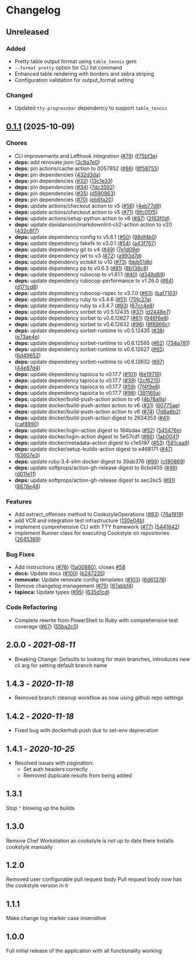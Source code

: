 # Changelog

## Unreleased

### Added

- Pretty table output format using `table_tennis` gem
- `--format pretty` option for CLI list command
- Enhanced table rendering with borders and zebra striping
- Configuration validation for output_format setting

### Changed

- Updated `tty-progressbar` dependency to support `table_tennis`

## [0.1.1](https://github.com/damacus/github-cookstyle-runner/compare/github-cookstyle-runner-v0.1.0...github-cookstyle-runner/v0.1.1) (2025-10-09)


### Chores

* CLI improvements and Lefthook integration ([#79](https://github.com/damacus/github-cookstyle-runner/issues/79)) ([f75bf3e](https://github.com/damacus/github-cookstyle-runner/commit/f75bf3edc674701a3c1d909d7b44d84d003c785a))
* **deps:** add renovate.json ([3c9a7e0](https://github.com/damacus/github-cookstyle-runner/commit/3c9a7e03b999ac0489fba626542d7331e39d2e5c))
* **deps:** pin actions/cache action to 0057852 ([#86](https://github.com/damacus/github-cookstyle-runner/issues/86)) ([8f58755](https://github.com/damacus/github-cookstyle-runner/commit/8f5875552c28f6ee5a0cfc1b5436ab805db2e743))
* **deps:** pin dependencies ([432d3da](https://github.com/damacus/github-cookstyle-runner/commit/432d3da23d6c8efc5ed4707d10e59e24a60bf894))
* **deps:** pin dependencies ([#32](https://github.com/damacus/github-cookstyle-runner/issues/32)) ([13c1e33](https://github.com/damacus/github-cookstyle-runner/commit/13c1e336018a06808dbefc94a31257166e8cc7fb))
* **deps:** pin dependencies ([#34](https://github.com/damacus/github-cookstyle-runner/issues/34)) ([7dc3592](https://github.com/damacus/github-cookstyle-runner/commit/7dc359238cf203addb745e9136d1bf00e19cc16d))
* **deps:** pin dependencies ([#35](https://github.com/damacus/github-cookstyle-runner/issues/35)) ([d590963](https://github.com/damacus/github-cookstyle-runner/commit/d590963c9341bc17854ac0a43cb8e613050c2bba))
* **deps:** pin dependencies ([#70](https://github.com/damacus/github-cookstyle-runner/issues/70)) ([eb6fa20](https://github.com/damacus/github-cookstyle-runner/commit/eb6fa2068f4b3e28ea8771f78af816f0175be9f1))
* **deps:** update actions/checkout action to v5 ([#56](https://github.com/damacus/github-cookstyle-runner/issues/56)) ([4eb77d9](https://github.com/damacus/github-cookstyle-runner/commit/4eb77d90fda9d91925e785a80857ac91faaa33b7))
* **deps:** update actions/checkout action to v5 ([#71](https://github.com/damacus/github-cookstyle-runner/issues/71)) ([9fc05f5](https://github.com/damacus/github-cookstyle-runner/commit/9fc05f5bd060e4af14946673072f8e1a36f5bc9e))
* **deps:** update actions/setup-python action to v6 ([#87](https://github.com/damacus/github-cookstyle-runner/issues/87)) ([2f63f0d](https://github.com/damacus/github-cookstyle-runner/commit/2f63f0d0afe6131ee356371ee7f2e9996f8b609a))
* **deps:** update davidanson/markdownlint-cli2-action action to v20 ([432c6f7](https://github.com/damacus/github-cookstyle-runner/commit/432c6f709e46381b51b3ab38751a3646ccfc5b2c))
* **deps:** update dependency config to v5.6.1 ([#50](https://github.com/damacus/github-cookstyle-runner/issues/50)) ([98df4b0](https://github.com/damacus/github-cookstyle-runner/commit/98df4b06b2e2d810edcd59075ec763c6082db7b9))
* **deps:** update dependency fakefs to v3.0.1 ([#54](https://github.com/damacus/github-cookstyle-runner/issues/54)) ([a43f767](https://github.com/damacus/github-cookstyle-runner/commit/a43f7675e669c6d93941ca0c4a78712cdaadcf78))
* **deps:** update dependency git to v4 ([#49](https://github.com/damacus/github-cookstyle-runner/issues/49)) ([7e1d09e](https://github.com/damacus/github-cookstyle-runner/commit/7e1d09e14cc65586200e2e566652dd08e5de2290))
* **deps:** update dependency jwt to v3 ([#72](https://github.com/damacus/github-cookstyle-runner/issues/72)) ([a993d7d](https://github.com/damacus/github-cookstyle-runner/commit/a993d7df91e04b7dffad4a6cf9cc50f63331ca47))
* **deps:** update dependency octokit to v10 ([#73](https://github.com/damacus/github-cookstyle-runner/issues/73)) ([bbb51db](https://github.com/damacus/github-cookstyle-runner/commit/bbb51dbebc64dc8d5b4397f03bfaa368b06686f9))
* **deps:** update dependency pp to v0.6.3 ([#81](https://github.com/damacus/github-cookstyle-runner/issues/81)) ([8b138c8](https://github.com/damacus/github-cookstyle-runner/commit/8b138c85c39c104be4ed255551d6c7a27e786a9d))
* **deps:** update dependency rubocop to v1.81.1 ([#40](https://github.com/damacus/github-cookstyle-runner/issues/40)) ([d349d89](https://github.com/damacus/github-cookstyle-runner/commit/d349d89574f0e85f971505bab8649df9e5d783e6))
* **deps:** update dependency rubocop-performance to v1.26.0 ([#64](https://github.com/damacus/github-cookstyle-runner/issues/64)) ([d171cd8](https://github.com/damacus/github-cookstyle-runner/commit/d171cd837071f504c50cfd37bc25f7c10d975e48))
* **deps:** update dependency rubocop-rspec to v3.7.0 ([#63](https://github.com/damacus/github-cookstyle-runner/issues/63)) ([baf7103](https://github.com/damacus/github-cookstyle-runner/commit/baf71038d54adebd390e9d38acafbf72d625f65d))
* **deps:** update dependency ruby to v3.4.6 ([#51](https://github.com/damacus/github-cookstyle-runner/issues/51)) ([75fc27a](https://github.com/damacus/github-cookstyle-runner/commit/75fc27a2fd823e3800429f603dafc741744f1de1))
* **deps:** update dependency ruby to v3.4.7 ([#93](https://github.com/damacus/github-cookstyle-runner/issues/93)) ([67cc4e8](https://github.com/damacus/github-cookstyle-runner/commit/67cc4e8d79f0e6333cc0a04fd07a90dc4e9e0689))
* **deps:** update dependency sorbet to v0.5.12435 ([#37](https://github.com/damacus/github-cookstyle-runner/issues/37)) ([d2448e7](https://github.com/damacus/github-cookstyle-runner/commit/d2448e7c982894ce0c38c0a1b24146cef3c7da3a))
* **deps:** update dependency sorbet to v0.6.12627 ([#61](https://github.com/damacus/github-cookstyle-runner/issues/61)) ([946f6e8](https://github.com/damacus/github-cookstyle-runner/commit/946f6e876542eda0f796f0de59d6a9cd3a3e9331))
* **deps:** update dependency sorbet to v0.6.12632 ([#96](https://github.com/damacus/github-cookstyle-runner/issues/96)) ([9f8966c](https://github.com/damacus/github-cookstyle-runner/commit/9f8966c4b69259d5f1bbea84e01d8a1094eaa735))
* **deps:** update dependency sorbet-runtime to v0.5.12435 ([#38](https://github.com/damacus/github-cookstyle-runner/issues/38)) ([e73ae4e](https://github.com/damacus/github-cookstyle-runner/commit/e73ae4e458474c6f74f95288485c77a3b23693d7))
* **deps:** update dependency sorbet-runtime to v0.6.12565 ([#62](https://github.com/damacus/github-cookstyle-runner/issues/62)) ([734a781](https://github.com/damacus/github-cookstyle-runner/commit/734a781303551a6a3430415628ec183f00f254a3))
* **deps:** update dependency sorbet-runtime to v0.6.12627 ([#65](https://github.com/damacus/github-cookstyle-runner/issues/65)) ([6d49652](https://github.com/damacus/github-cookstyle-runner/commit/6d49652ac62121dcfeebd93a4bbd5f17cf393861))
* **deps:** update dependency sorbet-runtime to v0.6.12632 ([#97](https://github.com/damacus/github-cookstyle-runner/issues/97)) ([44e87d4](https://github.com/damacus/github-cookstyle-runner/commit/44e87d48ec3df53f337c6f026fe287d2c9e3c9b3))
* **deps:** update dependency tapioca to v0.17.7 ([#101](https://github.com/damacus/github-cookstyle-runner/issues/101)) ([6e19719](https://github.com/damacus/github-cookstyle-runner/commit/6e19719c9e61a4855d63d234a885a4734b6444d0))
* **deps:** update dependency tapioca to v0.17.7 ([#39](https://github.com/damacus/github-cookstyle-runner/issues/39)) ([2cf6215](https://github.com/damacus/github-cookstyle-runner/commit/2cf6215c9604a025d40571346f2cd54fc3ae99b3))
* **deps:** update dependency tapioca to v0.17.7 ([#59](https://github.com/damacus/github-cookstyle-runner/issues/59)) ([7f4f9e8](https://github.com/damacus/github-cookstyle-runner/commit/7f4f9e8a3898d66a7cbdf7120e796161d4e1500e))
* **deps:** update dependency tapioca to v0.17.7 ([#98](https://github.com/damacus/github-cookstyle-runner/issues/98)) ([381165a](https://github.com/damacus/github-cookstyle-runner/commit/381165a173abc4257e1e000dfee88bf1bfdd6428))
* **deps:** update docker/build-push-action action to v6 ([4b78a9a](https://github.com/damacus/github-cookstyle-runner/commit/4b78a9af1f69e7f2550f6ba946139414114b6e0f))
* **deps:** update docker/build-push-action action to v6 ([#31](https://github.com/damacus/github-cookstyle-runner/issues/31)) ([60775ae](https://github.com/damacus/github-cookstyle-runner/commit/60775aedda7a513d95388134526213235f5b976c))
* **deps:** update docker/build-push-action action to v6 ([#74](https://github.com/damacus/github-cookstyle-runner/issues/74)) ([7d8a8b2](https://github.com/damacus/github-cookstyle-runner/commit/7d8a8b2af2c4a2e356d1303508eb1f1eb5ca2627))
* **deps:** update docker/build-push-action digest to 2634353 ([#41](https://github.com/damacus/github-cookstyle-runner/issues/41)) ([caf8990](https://github.com/damacus/github-cookstyle-runner/commit/caf899008a520551b3fa97c561248c3fd68bd5af))
* **deps:** update docker/login-action digest to 184bdaa ([#52](https://github.com/damacus/github-cookstyle-runner/issues/52)) ([545476e](https://github.com/damacus/github-cookstyle-runner/commit/545476e253d8ac4f39a29438ad82cd01e9beab92))
* **deps:** update docker/login-action digest to 5e57cd1 ([#66](https://github.com/damacus/github-cookstyle-runner/issues/66)) ([1ab0041](https://github.com/damacus/github-cookstyle-runner/commit/1ab0041e261ed3a924f2fdd4d98c0f5f3eabcc11))
* **deps:** update docker/metadata-action digest to c1e5197 ([#53](https://github.com/damacus/github-cookstyle-runner/issues/53)) ([581caa9](https://github.com/damacus/github-cookstyle-runner/commit/581caa9fd0614c3d667d165f5b7f26b9e4d1c4d7))
* **deps:** update docker/setup-buildx-action digest to e468171 ([#47](https://github.com/damacus/github-cookstyle-runner/issues/47)) ([63607e3](https://github.com/damacus/github-cookstyle-runner/commit/63607e345c91169db069f4d9aaa29a83eec8abd1))
* **deps:** update ruby:3.4-slim docker digest to 39ab376 ([#99](https://github.com/damacus/github-cookstyle-runner/issues/99)) ([cf80869](https://github.com/damacus/github-cookstyle-runner/commit/cf80869712c8f301dd02fd73b401e0270e7a0cd8))
* **deps:** update softprops/action-gh-release digest to 6cbd405 ([#46](https://github.com/damacus/github-cookstyle-runner/issues/46)) ([d011e11](https://github.com/damacus/github-cookstyle-runner/commit/d011e11aeff8ab351956d109089cb818f65371dd))
* **deps:** update softprops/action-gh-release digest to aec2ec5 ([#91](https://github.com/damacus/github-cookstyle-runner/issues/91)) ([8878e48](https://github.com/damacus/github-cookstyle-runner/commit/8878e48e7d2a65e5c430ca06a3811d321090b0d8))


### Features

* Add extract_offenses method to CookstyleOperations ([#83](https://github.com/damacus/github-cookstyle-runner/issues/83)) ([76a1919](https://github.com/damacus/github-cookstyle-runner/commit/76a191933675b3536496cd01a4e0a6439b377488))
* add VCR and integration test infrastructure ([130e04b](https://github.com/damacus/github-cookstyle-runner/commit/130e04be650ee83191811a4b36fc46325031bf0a))
* implement comprehensive CLI with TTY framework ([#77](https://github.com/damacus/github-cookstyle-runner/issues/77)) ([5441642](https://github.com/damacus/github-cookstyle-runner/commit/5441642e898b412eb7e87b77a111715975d18cd8))
* implement Runner class for executing Cookstyle on repositories ([2645369](https://github.com/damacus/github-cookstyle-runner/commit/2645369f70853d0d5b2fb9c379767cd48f5e4b03))


### Bug Fixes

* Add instructions ([#76](https://github.com/damacus/github-cookstyle-runner/issues/76)) ([5a00880](https://github.com/damacus/github-cookstyle-runner/commit/5a00880644a3268f894152e439877a35218e4d68)), closes [#58](https://github.com/damacus/github-cookstyle-runner/issues/58)
* **docs:** Update docs ([#100](https://github.com/damacus/github-cookstyle-runner/issues/100)) ([b247235](https://github.com/damacus/github-cookstyle-runner/commit/b247235519a04908b77affdfcdb8d4c2ea19c325))
* **removate:** Update renovate config templates ([#103](https://github.com/damacus/github-cookstyle-runner/issues/103)) ([6d61376](https://github.com/damacus/github-cookstyle-runner/commit/6d61376789a7622dc39305206cf0e433d0239366))
* Remove changelog management ([#75](https://github.com/damacus/github-cookstyle-runner/issues/75)) ([97abbf4](https://github.com/damacus/github-cookstyle-runner/commit/97abbf4150d542eef99084243272ea95d8f4897d))
* **tapioca:** Update types ([#95](https://github.com/damacus/github-cookstyle-runner/issues/95)) ([635d1cd](https://github.com/damacus/github-cookstyle-runner/commit/635d1cddbeef62c27563db83521c25bbff599c3b))


### Code Refactoring

* Complete rewrite from PowerShell to Ruby with comprehensive test coverage ([#67](https://github.com/damacus/github-cookstyle-runner/issues/67)) ([55ba2c0](https://github.com/damacus/github-cookstyle-runner/commit/55ba2c00e74274a25ca0012bb52e033e5a30e31e))

## 2.0.0 - *2021-08-11*

- Breaking Change: Defaults to looking for main branches, introduces new cli arg for setting default branch name

## 1.4.3 - *2020-11-18*

- Removed branch cleanup workflow as now using github repo settings

## 1.4.2 - *2020-11-18*

- Fixed bug with dockerhub push due to set-env deprecation

## 1.4.1 - *2020-10-25*

- Resolved issues with pagination:
  - Set auth headers correctly
  - Removed duplicate results from being added

## 1.3.1

Stop `"` blowing up the builds

## 1.3.0

Remove Chef Workstation as cookstyle is not up to date there
Installs cookstyle manually

## 1.2.0

Removed user configurable pull request body
Pull request body now has the cookstyle version in it

## 1.1.1

Make change log marker case insensitive

## 1.0.0

Full initial release of the application with all functionality working
